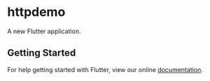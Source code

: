 # httpdemo

A new Flutter application.

## Getting Started

For help getting started with Flutter, view our online
[documentation](https://flutter.io/).
